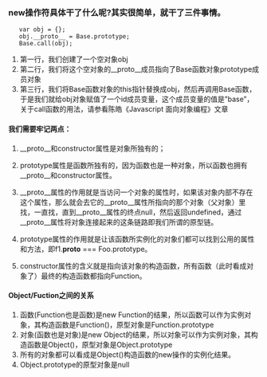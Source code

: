 
### new操作符具体干了什么呢?其实很简单，就干了三件事情。
 ```
    var obj = {};
    obj.__proto__ = Base.prototype;
    Base.call(obj);
 ```
1. 第一行，我们创建了一个空对象obj
2. 第二行，我们将这个空对象的__proto__成员指向了Base函数对象prototype成员对象
3. 第三行，我们将Base函数对象的this指针替换成obj，然后再调用Base函数，
    于是我们就给obj对象赋值了一个id成员变量，这个成员变量的值是”base”，
    关于call函数的用法，请参看陈皓《Javascript 面向对象编程》文章

#### 我们需要牢记两点：

1. __proto__和constructor属性是对象所独有的；  

2. prototype属性是函数所独有的，因为函数也是一种对象，所以函数也拥有__proto__和constructor属性。  

3. __proto__属性的作用就是当访问一个对象的属性时，如果该对象内部不存在这个属性，那么就会去它的__proto__属性所指向的那个对象（父对象）里找，一直找，直到__proto__属性的终点null，然后返回undefined，通过__proto__属性将对象连接起来的这条链路即我们所谓的原型链。

4. prototype属性的作用就是让该函数所实例化的对象们都可以找到公用的属性和方法，即f1.__proto__ === Foo.prototype。  

5. constructor属性的含义就是指向该对象的构造函数，所有函数（此时看成对象了）最终的构造函数都指向Function。

#### Object/Fuction之间的关系
1. 函数(Function也是函数)是new Function的结果，所以函数可以作为实例对象，其构造函数是Function()，原型对象是Function.prototype
2. 对象(函数也是对象)是new Object的结果，所以对象可以作为实例对象，其构造函数是Object()，原型对象是Object.prototype
3. 所有的对象都可以看成是Object()构造函数的new操作的实例化结果。
4. Object.prototype的原型对象是null